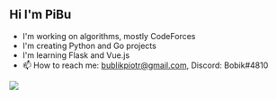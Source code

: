 ## Hi I'm PiBu

- I'm working on algorithms, mostly CodeForces
- I'm creating Python and Go projects
- I'm learning Flask and Vue.js
- 📫 How to reach me: bublikpiotr@gmail.com, Discord: Bobik#4810

<img align="left" src="https://github-readme-stats.vercel.app/api/top-langs/?username=pibuxd&theme=onedark&layout=compact&hide=Vim script" />
